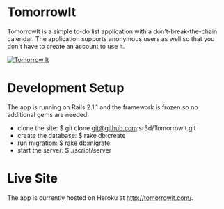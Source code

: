 # TomorrowIt
TomorrowIt is a simple to-do list application with a don't-break-the-chain calendar.  The application supports anonymous users as well so that you don't have to create an account to use it.

[<img src="http://cl.ly/9b08e988a180318214df/content" alt="Tomorrow It" />](http://tomorrowit.com)


# Development Setup

The app is running on Rails 2.1.1 and the framework is frozen so no additional gems are needed.

- clone the site:  $ git clone git@github.com:sr3d/TomorrowIt.git
- create the database:  $ rake db:create
- run migration: $ rake db:migrate 
- start the server:  $ ./script/server


# Live Site
The app is currently hosted on Heroku at http://tomorrowit.com/.